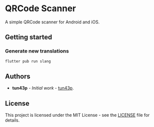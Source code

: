 # QRCode Scanner

A simple QRCode scanner for Android and iOS.

## Getting started

### Generate new translations

```bash
flutter pub run slang
```

## Authors

- **tun43p** - _Initial work_ - [tun43p](https://github.com/tun43p).

## License

This project is licensed under the MIT License - see the [LICENSE](LICENSE) file for details.

